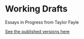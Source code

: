 # Working Drafts

Essays in Progress from Taylor Fayle

[See the published versions here](http://instruction.uh.edu)
